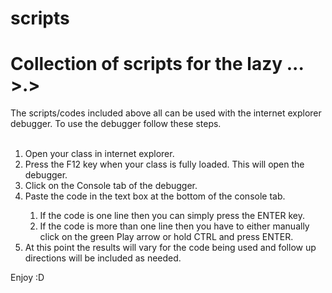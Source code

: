 # scripts
<h1>Collection of scripts for the lazy ... >.></h1>


The scripts/codes included above all can be used with the internet explorer debugger. To use the debugger follow these steps.</br></br>
<ol>
  <li>Open your class in internet explorer.</li>
  <li>Press the F12 key when your class is fully loaded. This will open the debugger.</li>
  <li>Click on the Console tab of the debugger.</li>
  <li>Paste the code in the text box at the bottom of the console tab.</li>
  <ol>
    <li>If the code is one line then you can simply press the ENTER key.</li>
    <li>If the code is more than one line then you have to either manually click on the green Play arrow or hold CTRL and press ENTER.</li>   </ol>
  <li>At this point the results will vary for the code being used and follow up directions will be included as needed.</li>
</ol>


Enjoy :D
